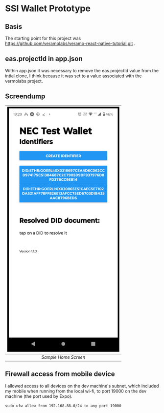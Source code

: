 # SSI Wallet Prototype
##  Basis
The starting point for this project was https://github.com/veramolabs/veramo-react-native-tutorial.git .

## eas.projectId in app.json
Within app.json it was necessary to remove the eas.projectId value from the intial clone, I think because it was set to a value associated with the vermolabs project.

## Screendump
 
| ![app-screendump-4-black.png](app-screendump-4-black.png) | 
|:--:| 
| *Sample Home Screen* |

## Firewall access from mobile device

I allowed access to all devices on the dev machine's subnet, which included my mobile when running from the local wi-fi, to port 19000 on the dev machine (the port used by Expo).

```
sudo ufw allow from 192.168.88.0/24 to any port 19000
```


